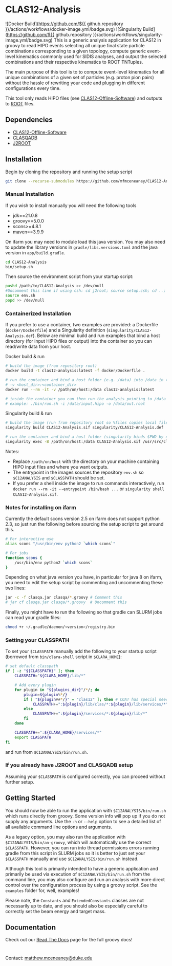 # CLAS12-Analysis
![Docker Build](https://github.com/${{ github.repository }}/actions/workflows/docker-image.yml/badge.svg)
![Singularity Build](https://github.com/${{ github.repository }}/actions/workflows/singularity-image.yml/badge.svg)
This is a generic analysis application for CLAS12 in groovy to read HIPO events selecting all unique final state particle combinations corresponding to a given topology,
compute generic event-level kinematics commonly used for SIDIS analyses, and output the selected combinations and their respective kinematics to ROOT TNTuples.

The main purpose of this tool is to to compute event-level kinematics for all unique combinations of a 
given set of particles (e.g. proton pion pairs) without the hassle of rewriting your code and plugging in different configurations every time.

This tool only reads HIPO files (see [CLAS12-Offline-Software](https://github.com/JeffersonLab/clas12-offline-software)) and outputs to 
[ROOT](https://root.cern) files.

## Dependencies
* [CLAS12-Offline-Software](https://github.com/JeffersonLab/clas12-offline-software)
* [CLASQADB](https://github.com/JeffersonLab/clasqaDB)
* [J2ROOT](https://github.com/drewkenjo/j2root)

## Installation
Begin by cloning the repository and running the setup script
```bash
git clone --recurse-submodules https://github.com/mfmceneaney/CLAS12-Analysis.git
```

### Manual Installation
If you wish to install manually you will need the following tools
* jdk==21.0.8
* groovy==5.0.0
* scons>=4.8.1
* maven==3.9.9

On ifarm you may need to module load this java version.  You may also need to update the library versions in `gradle/libs.versions.toml` and the java version in `app/build.gradle`.
```bash
cd CLAS12-Analysis
bin/setup.sh
```

Then source the environment script from your startup script:
```bash
pushd /path/to/CLAS12-Analysis >> /dev/null
#Uncomment this line if using csh: cd j2root; source setup.csh; cd ..;
source env.sh
popd >> /dev/null
``` 

### Containerized Installation
If you prefer to use a container, two examples are provided: a Dockerfile (`docker/Dockerfile`) and
a Singularity definition (`singularity/CLAS12-Analysis.def`). Below are minimal build and run examples that
bind a host directory (for input HIPO files or output) into the container so you can read/write data from your host.

Docker build & run

```bash
# build the image (from repository root)
docker build -t clas12-analysis:latest -f docker/Dockerfile .

# run the container and bind a host folder (e.g. /data) into /data in the container
# -v <host_dir>:<container_dir>
docker run --rm -it -v /path/on/host:/data clas12-analysis:latest

# inside the container you can then run the analysis pointing to /data
# example: ./bin/run.sh -i /data/input.hipo -o /data/out.root
```

Singularity build & run

```bash
# build the image (run from repository root so %files copies local files)
singularity build CLAS12-Analysis.sif singularity/CLAS12-Analysis.def

# run the container and bind a host folder (singularity binds $PWD by default; use -B to bind other paths)
singularity exec -B /path/on/host:/data CLAS12-Analysis.sif /usr/src/clas12-analysis/bin/run.sh -i /data/input.hipo -o /data/out.root
```

Notes:
- Replace `/path/on/host` with the directory on your machine containing HIPO input files and where you want outputs.
- The entrypoint in the images sources the repository `env.sh` so `$C12ANALYSIS` and `$CLASSPATH` should be set.
- If you prefer a shell inside the image to run commands interactively, run `docker run --rm -it --entrypoint /bin/bash ...` or
    `singularity shell CLAS12-Analysis.sif`.

### Notes for installing on ifarm

Currently the default scons version 2.5 on ifarm does not support python 2.3, so just run the following before sourcing the setup script to get around this.
```bash
# For interactive use
alias scons "/usr/bin/env python2 `which scons`"

# For jobs
function scons {
    /usr/bin/env python2 `which scons`
}
```

Depending on what java version you have, in particular for java 8 on ifarm, you need to edit the setup script by commenting and uncommenting these two lines:
```bash
jar -c -f clasqa.jar clasqa/*.groovy # Comment this
# jar cf clasqa.jar clasqa/*.groovy  # Uncomment this
```

Finally, you might have to run the following so that gradle can SLURM jobs can read your gradle files:
```bash
chmod +r ~/.gradle/daemon/<version>/registry.bin
```

### Setting your CLASSPATH
To set your `$CLASSPATH` manually add the following to your startup script (borrowed from `bin/clara-shell` script in `$CLARA_HOME`):

```bash
# set default classpath
if [ -z "${CLASSPATH}" ]; then
    CLASSPATH="${CLARA_HOME}/lib/*"

    # Add every plugin
    for plugin in "${plugins_dir}"/*/; do
        plugin=${plugin%*/}
        if [ "${plugin##*/}" = "clas12" ]; then # COAT has special needs
            CLASSPATH+=":${plugin}/lib/clas/*:${plugin}/lib/services/*"
        else
            CLASSPATH+=":${plugin}/services/*:${plugin}/lib/*"
        fi
    done

    CLASSPATH+=":${CLARA_HOME}/services/*"
    export CLASSPATH
fi
```
and run from `$C12ANALYSIS/bin/run.sh`.

### If you already have J2ROOT and CLASQADB setup
Assuming your `$CLASSPATH` is configured correctly, you can proceed without further setup.

## Getting Started
You should now be able to run the application with `$C12ANALYSIS/bin/run.sh` which runs directly from groovy.
Some version info will pop up if you do not supply any arguments.
Use the `-h` or  `--help` option to see a detailed list of all available command line options and arguments.

As a legacy option, you may also run the application with `$C12ANALYSIS/bin/an-groovy`, which will automatically use the correct `$CLASSPATH`.  However, you can run into thread permissions errors running gradle from this script in SLURM jobs so it is better to just set your `$CLASSPATH` manually and use `$C12ANALYSIS/bin/run.sh` instead.

Although this tool is primarily intended to have a generic application and primarily be used via execution of `$C12ANALYSIS/bin/run.sh` from the command line, you may also configure and run an analysis with more direct control over the configuration process by using a groovy script.  See the `examples` folder for, well, examples!

Please note, the `Constants` and `ExtendedConstants` classes are not necessarily up to date, and you should also be especially careful to correctly set the beam energy and target mass.

## Documentation
Check out our [Read The Docs](https://clas12-analysis.readthedocs.io/en/latest/) page for the full groovy docs!

#

Contact: matthew.mceneaney@duke.edu
